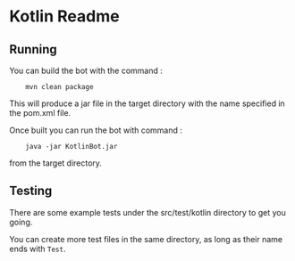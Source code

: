 # Kotlin Readme

## Running

You can build the bot with the command : 
        
        mvn clean package
        
This will produce a jar file in the target directory with the name specified in the pom.xml file.

Once built you can run the bot with command :

        java -jar KotlinBot.jar
    
from the target directory.

## Testing

There are some example tests under the src/test/kotlin directory to get you going.

You can create more test files in the same directory, as long as their name ends with `Test`.